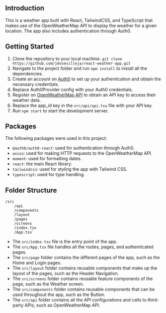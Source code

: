 ## Introduction

This is a weather app built with React, TailwindCSS, and TypeScript that makes use of the OpenWeatherMap API to display the weather for a given location. The app also includes authentication through Auth0.

## Getting Started

1.  Clone the repository to your local machine.
    `git clone https://github.com/jmvsevilleja/react-weather-app.git`
2.  Navigate to the project folder and run `npm install` to install all the dependencies.
3.  Create an account on [Auth0](https://auth0.com/) to set up your authentication and obtain the necessary credentials.
4.  Replace Auth0Provider config with your Auth0 credentials.
5.  Register on [OpenWeatherMap API](https://openweathermap.org/api) to obtain an API key to access their weather data.
6.  Replace the app_id key in the `src/api/api.tsx` file with your API key.
7.  Run `npm start` to start the development server.

## Packages

The following packages were used in this project:

- `@auth0/auth0-react`: used for authentication through Auth0.
- `axios`: used for making HTTP requests to the OpenWeatherMap API.
- `moment`: used for formatting dates.
- `react`: the main React library.
- `tailwindcss`: used for styling the app with Tailwind CSS.
- `typescript`: used for type handling.

## Folder Structure

```
/src
    /api
    /components
    /layout
    /pages
    /screens
    /index.tsx
    /App.tsx`
```

- The `src/index.tsx` file is the entry point of the app.
- The `src/App.tsx` file handles all the routes, pages, and authenticated pages.
- The `src/page` folder contains the different pages of the app, such as the Home and Login pages.
- The `src/layout` folder contains reusable components that make up the layout of the pages, such as the Header Navigation.
- The `src/screens` folder contains reusable feature components of the page, such as the Weather screen.
- The `src/components` folder contains reusable components that can be used throughout the app, such as the Button.
- The `src/api` folder contains all the API configurations and calls to third-party APIs, such as OpenWeatherMap API.
